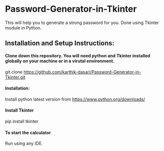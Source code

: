 # Password-Generator-in-Tkinter
This will help you to generate a strong password for you. Done using Tkinter module in Python.


## Installation and Setup Instructions:

#### Clone down this repository. You will need python and Tkinter installed globally on your machine or in a virutal environment.

git clone https://github.com/karthik-dasari/Password-Generator-in-Tkinter.git

#### Installation:

Install python latest version from https://www.python.org/downloads/

#### Install Tkinter

pip install tkinter

#### To start the calculator

Run using any IDE.
